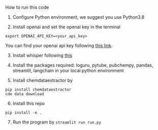 How to run this code

1. Configure Python environment, we suggest you use Python3.8

2. Install openai and set the openai key in the terminal
```
export OPENAI_API_KEY=<your_api_key>
```
You can find your openai api key following [this link](https://elephas.app/blog/how-to-create-openai-api-keys-cl5c4f21d281431po7k8fgyol0).

3. Install whisper following [this](https://github.com/openai/whisper)

4. Install the packages required: loguru, pytube, pubchempy, pandas, streamlit, langchain in your local python environment

5. Install chemdataextractor by 
```
pip install chemdataextractor
cde data download
```

6. Install this repo
```
pip install -e .
```

7. Run the program by `streamlit run run.py` 
